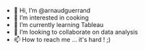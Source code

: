 - 👋 Hi, I’m @arnaudguerrand
- 👀 I’m interested in cooking
- 🌱 I’m currently learning Tableau
- 💞️ I’m looking to collaborate on data analysis
- 📫 How to reach me ... it's hard ! ;) 

<!---
arnaudguerrand/arnaudguerrand is a ✨ special ✨ repository because its `README.md` (this file) appears on your GitHub profile.
You can click the Preview link to take a look at your changes.
--->
